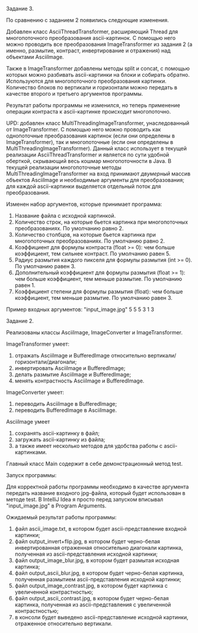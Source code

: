 Задание 3.

По сравнению с заданием 2 появились следующие изменения.

Добавлен класс AsciiThreadTransformer, расширяющий Thread для многопоточного преобразования ascii-картинок. С помощью него можно проводить все преобразования ImageTransformer из задания 2 (а именно, размытие, контраст, инвертирование и отражения) над объектами AsciiImage.

Также в ImageTransformer добавлены методы split и concat, с помощью которых можно разбивать ascii-картинки на блоки и собирать обратно. Используются для многопоточного преобразования картинки. Количество блоков по вертикали и горизонтали можно передать в качестве второго и третьего аргументов программы.

Результат работы программы не изменился, но теперь применение операции контраста к ascii-картинке происходит многопоточно.

UPD: добавлен класс MultiThreadingImageTransformer, унаследованный от ImageTransformer. С помощью него можно проводить как однопоточные преобразования картинок (если они определены в ImageTransformer), так и многопоточные (если они определены в MultiThreadingImageTransformer). Данный класс использует в текущей реализации AsciiThreadTransformer и является по сути удобной оберткой, скрывающий весь кошмар многопоточности в Java. В текущей реализации многопоточные методы MultiThreadingImageTransformer на вход принимают _двумерный_ массив объектов AsciiImage и необходимые аргументы для преобразования; для каждой ascii-картинки выделяется отдельный поток для преобразования.

Изменен набор аргументов, которые принимает программа:
1) Название файла с исходной картинкой.
2) Количество строк, на которые бьется картинка при многопоточных преобразованиях. По умолчанию равно 2.
3) Количество столбцов, на которые бьется картинка при многопоточных преобразованиях. По умолчанию равно 2.
4) Коэффициент для формулы контраста (float >= 0): чем больше коэффициент, тем сильнее контраст. По умолчанию равен 5.
5) Радиус размытия каждого пикселя для формулы размытия (int >= 0). По умолчанию равен 3.
6) Дополнительный коэффициент для формулы размытия (float >= 1): чем больше коэффициент, тем меньше размытие. По умолчанию равен 1.
7) Коэффициент степени для формулы размытия (float): чем больше коэффициент, тем меньше размытие. По умолчанию равен 3.

Пример входных аргументов: "input_image.jpg" 5 5 5 3 1 3

Задание 2.

Реализованы классы AsciiImage, ImageConverter и ImageTransformer.

ImageTransformer умеет:
1) отражать AsciiImage и BufferedImage относительно вертикали/горизонтали/диагонали;
2) инвертировать AsciiImage и BufferedImage;
3) делать размытие AsciiImage и BufferedImage;
4) менять контрастность AsciiImage и BufferedImage.

ImageConverter умеет:
1) переводить AsciiImage в BufferedImage;
2) переводить BufferedImage в AsciiImage.

AsciiImage умеет 
1) сохранять ascii-картинку в файл; 
2) загружать ascii-картинку из файла;
3) а также имеет несколько методов для удобства работы с ascii-картинками.

Главный класс Main содержит в себе демонстрационный метод test.

Запуск программы:

Для корректной работы программы необходимо в качестве аргумента передать название входного jpg-файла, который будет использован в методе test. В IntelliJ Idea я просто перед запуском вписывал "input_image.jpg" в Program Arguments.

Ожидаемый результат работы программы:

1) файл ascii_image.txt, в котором будет ascii-представление входной картинки;
2) файл output_invert+flip.jpg, в котором будет черно-белая инвертированная отраженная относительно диагонали картинка, полученная из ascii-представления исходной картинки;
3) файл output_image_blur.jpg, в котором будет размытая исходная картинка;
4) файл output_ascii_blur.jpg, в котором будет черно-белая картинка, полученная размытием ascii-представления исходной картинки;
5) файл output_image_contrast.jpg, в котором будет картинка с увеличенной контрастностью;
6) файл output_ascii_contrast.jpg, в котором будет черно-белая картинка, полученная из ascii-представления с увеличенной контрастностью;
7) в консоли будет выведено ascii-представление исходной картинки, отраженное относительно вертикали.
